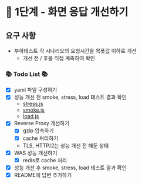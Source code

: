 # 🚀 1단계 - 화면 응답 개선하기
## 요구 사항
- 부하테스트 각 시나리오의 요청시간을 목푯값 이하로 개선
  - 개선 전 / 후를 직접 계측하여 확인

### 📚 Todo List 📚
- [x] yaml 파일 구성하기
- [x] 성능 개선 전 smoke, stress, load 테스트 결과 확인
  - [stress.js](https://github.com/mond-page/infra-subway-monitoring/blob/step3/todo/stress/stress.js)
  - [smoke.js](https://github.com/mond-page/infra-subway-monitoring/blob/step3/todo/smoke/smoke.js)
  - [load.js](https://github.com/mond-page/infra-subway-monitoring/blob/step3/todo/load/load.js)
- [x] Reverse Proxy 개선하기
  - [x] gzip 압축하기
  - [x] cache 처리하기
  - TLS, HTTP/2는 성능 개선 전 해둔 상태
- [x] WAS 성능 개선하기
  - [x] redis로 cache 처리 
- [x] 성능 개선 후 smoke, stress, load 테스트 결과 확인
- [x] README에 답변 추가하기
